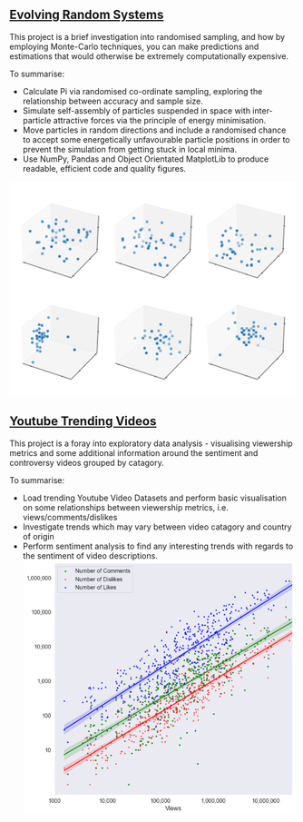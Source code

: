 ## [Evolving Random Systems](https://github.com/JFJStephenson/MonteCarloSim/blob/main/FindingPiWithMonteCarlo.ipynb)
This project is a brief investigation into randomised sampling, and how by employing Monte-Carlo techniques, you can make predictions and estimations that would otherwise be extremely computationally expensive. 

To summarise:

- Calculate Pi via randomised co-ordinate sampling, exploring the relationship between accuracy and sample size.
- Simulate self-assembly of particles suspended in space with inter-particle attractive forces via the principle of energy minimisation.
- Move particles in random directions and include a randomised chance to accept some energetically unfavourable particle positions in order to prevent the simulation from getting stuck in local minima.
- Use NumPy, Pandas and Object Orientated MatplotLib to produce readable, efficient code and quality figures.  

![Particles self-assembling](./SimBoxes.png)




## [Youtube Trending Videos](https://github.com/JFJStephenson/YoutubeTrendingVideos/blob/main/ViewVsCommentCorrelations.ipynb)
This project is a foray into exploratory data analysis - visualising viewership metrics and some additional information around the sentiment and controversy videos grouped by catagory. 

To summarise:

- Load trending Youtube Video Datasets and perform basic visualisation on some relationships between viewership metrics, i.e. views/comments/dislikes
- Investigate trends which may vary between video catagory and country of origin
- Perform sentiment analysis to find any interesting trends with regards to the sentiment of video descriptions.
![Viewership Stats](./PortolfioImg.png)

